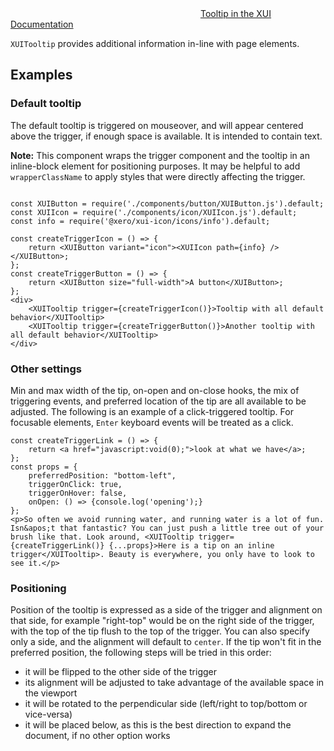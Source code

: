 <div class="xui-margin-vertical">
	<svg focusable="false" class="xui-icon xui-icon-inline xui-icon-large xui-icon-color-blue">
		<use xlink:href="#xui-icon-bookmark" role="presentation"/>
	</svg>
	<a href="../section-building-blocks-alerts-tooltip.html">Tooltip in the XUI Documentation</a>
</div>

`XUITooltip` provides additional information in-line with page elements.

## Examples

### Default tooltip

The default tooltip is triggered on mouseover, and will appear centered above the trigger, if enough space is available. It is intended to contain text.

**Note:** This component wraps the trigger component and the tooltip in an inline-block element for positioning purposes. It may be helpful to add `wrapperClassName` to apply styles that were directly affecting the trigger.

```

const XUIButton = require('./components/button/XUIButton.js').default;
const XUIIcon = require('./components/icon/XUIIcon.js').default;
const info = require('@xero/xui-icon/icons/info').default;

const createTriggerIcon = () => {
	return <XUIButton variant="icon"><XUIIcon path={info} /></XUIButton>;
};
const createTriggerButton = () => {
	return <XUIButton size="full-width">A button</XUIButton>;
};
<div>
	<XUITooltip trigger={createTriggerIcon()}>Tooltip with all default behavior</XUITooltip>
	<XUITooltip trigger={createTriggerButton()}>Another tooltip with all default behavior</XUITooltip>
</div>

```
### Other settings

Min and max width of the tip, on-open and on-close hooks, the mix of triggering events, and preferred location of the tip are all available to be adjusted. The following is an example of a click-triggered tooltip. For focusable elements, `Enter` keyboard events will be treated as a click.

```
const createTriggerLink = () => {
	return <a href="javascript:void(0);">look at what we have</a>;
};
const props = {
	preferredPosition: "bottom-left",
    triggerOnClick: true,
    triggerOnHover: false,
    onOpen: () => {console.log('opening');}
};
<p>So often we avoid running water, and running water is a lot of fun. Isn&apos;t that fantastic? You can just push a little tree out of your brush like that. Look around, <XUITooltip trigger={createTriggerLink()} {...props}>Here is a tip on an inline trigger</XUITooltip>. Beauty is everywhere, you only have to look to see it.</p>

```

### Positioning

Position of the tooltip is expressed as a side of the trigger and alignment on that side, for example "right-top" would be on the right side of the trigger, with the top of the tip flush to the top of the trigger. You can also specify only a side, and the alignment will default to `center`.
If the tip won't fit in the preferred position, the following steps will be tried in this order:
* it will be flipped to the other side of the trigger
* its alignment will be adjusted to take advantage of the available space in the viewport
* it will be rotated to the perpendicular side (left/right to top/bottom or vice-versa)
* it will be placed below, as this is the best direction to expand the document, if no other option works
